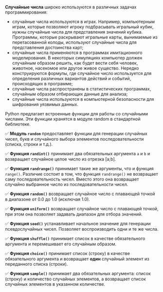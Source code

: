 **Случайные числа** широко используются в различных задачах программирования:

+ случайные числа используются в играх. Например, компьютерным играм, которые позволяют игроку подбрасывать игральный кубик, нужны случайные числа для представления значений кубика. Программы, которые раскрывают игральные карты, вынимаемые из перетасованной колоды, используют случайные числа для представления достоинства карт;
+ случайные числа применяются в программах имитационного моделирования. В некоторых симуляциях компьютер должен случайным образом решить, как будет вести себя человек, животное, насекомое или другое живое существо. Нередко конструируются формулы, где случайное число используется для определения различных вариантов действий и событий, происходящих в программе;
+ случайные числа распространены в статистических программах, случайным образом отбирающих данные для анализа;
+ случайные числа используются в компьютерной безопасности для шифрования уязвимых данных.

Python предлагает встроенные функции для работы со случайными числами. Эти функции хранятся в модуле random в стандартной библиотеке.

✅ **Модуль `random`** предоставляет функции для генерации случайных чисел, букв и случайного выбора элементов последовательности (списка, строки и т.д.).

✅ **Функция `randint()`** принимает два обязательных аргумента `a` и `b` и возвращает случайное целое число из отрезка [a;b].

✅ **Функция `randrange()`** принимает такие же аргументы, что и функция `range()`. Различие состоит в том, что функция `randrange()` не возвращает саму последовательность чисел. Вместо этого она возвращает случайно выбранное число из последовательности чисел.

✅ **Функция `random()`** возвращает случайное число с плавающей точкой в диапазоне от 0.0 до 1.0 (исключая 1.0).

✅ **Функция `uniform()`** возвращает случайное число с плавающей точкой, при этом она позволяет задавать диапазон для отбора значений.

✅ **Функция `seed()`** устанавливает начальное значение для генерации псевдослучайных чисел. Позволяет воспроизводить одни и те же числа.

✅ **Функция `shuffle()`** принимает список в качестве обязательного аргумента и перемешивает его случайным образом.

✅ **Функция `choice()`** принимает список (строку) в качестве обязательного аргумента и возвращает **один** случайный элемент из переданного списка (строки).

✅ **Функция `sample()`** принимает два обязательных аргумента: список (строку) и количество случайных элементов, а возвращает список случайных элементов в указанном количестве.
